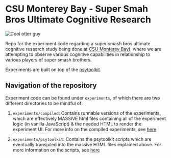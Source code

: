 # CSU Monterey Bay - Super Smah Bros Ultimate Cognitive Research

![Cool otter guy](./assets/csuMbOtter.PNG)

Repo for the experiment code regarding a super smash bros ultimate cognitive research study being done at [CSU Monterey Bay](https://csumb.edu/)), where we are attempting to observe various cognitive capabilities in relationship to various players of super smash brothers. 

Experiments are built on top of the [psytoolkit](https://www.psytoolkit.org/). 

## Navigation of the repository

Experiment code can be found under `experiments`, of which there are two different directories to be mindful of:

1. `experiments/compiled`: Contains runnable versions of the experiments, which are effectively MASSIVE html files containing all of the experiment logic (in vanilla JavaScript) & the needed HTML to render the experiment UI. For more info on the compiled experiments, see [here](experiments/compiled/README.md)

2. `experiments/psytoolkit`: Contains the psytoolkit scripts which are eventually transpiled into the massive HTML files explained above. For more information on the scripts, see [here](experiments/psytoolkit/README.md)